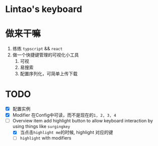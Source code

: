 # Lintao's keyboard

# 做来干嘛

1. 练练 `typscript` && `react`
2. 做一个快捷键管理的可视化小工具
   1. 可视
   2. 易搜索
   3. 配置序列化，可简单上传下载

# TODO
- [x] 配置实例
- [x] Modifier 在Config中可读，而不是现在的`1, 2, 3, 4`
- [ ] Overview item add highlight button to allow keyboard interaction by using things like `surgingkey`
  - [x] 当点击`highlight me`的时候, highlight 对应的键
  - [ ] `highlight` with modifiers